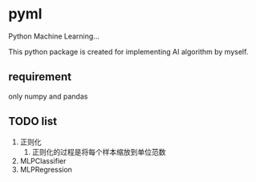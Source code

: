 # pyml

Python Machine Learning...

This python package is created for implementing AI algorithm by myself.

## requirement

only numpy and pandas

## TODO list

1. 正则化
    1. 正则化的过程是将每个样本缩放到单位范数
1. MLPClassifier
1. MLPRegression